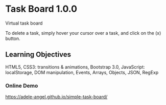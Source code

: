 # Task Board 1.0.0
Virtual task board

To delete a task, simply hover your cursor over a task, and click on the (x) button.

## Learning Objectives
HTML5, CSS3: transitions & animations, Bootstrap 3.0, JavaScript: localStorage, DOM manipulation, Events, Arrays, Objects, JSON, RegExp

### Online Demo
https://adele-angel.github.io/simple-task-board/
